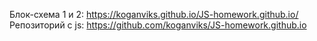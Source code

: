 Блок-схема 1 и 2: https://koganviks.github.io/JS-homework.github.io/
Репозиторий с js: https://github.com/koganviks/JS-homework.github.io
